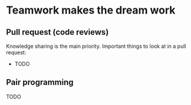 # Teamwork makes the dream work

## Pull request (code reviews)

Knowledge sharing is the main priority.
Important things to look at in a pull request:

- TODO

## Pair programming

TODO
